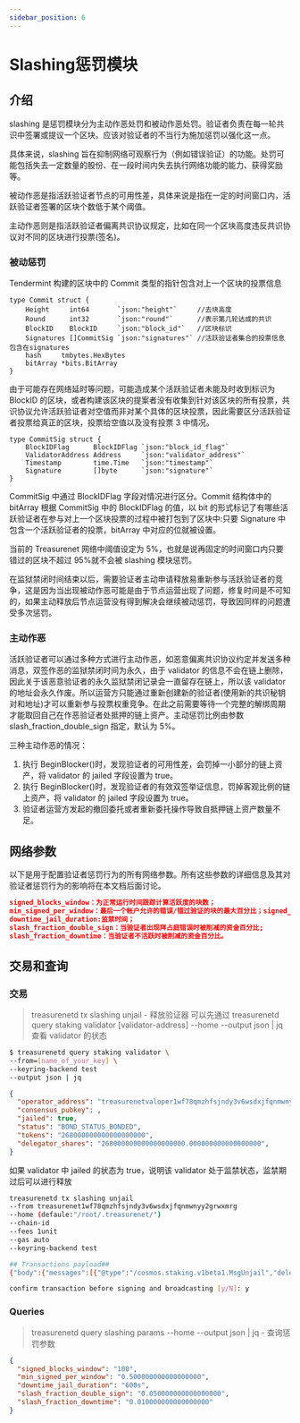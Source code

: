 ```yaml
---
sidebar_position: 6
---
```


# Slashing惩罚模块

## 介绍

slashing 是惩罚模块分为主动作恶处罚和被动作恶处罚。验证者负责在每一轮共识中签署或提议一个区块。应该对验证者的不当行为施加惩罚以强化这一点。

具体来说，slashing 旨在抑制网络可观察行为（例如错误验证）的功能。处罚可能包括失去一定数量的股份、在一段时间内失去执行网络功能的能力、获得奖励等。

被动作恶是指活跃验证者节点的可用性差，具体来说是指在一定的时间窗口内，活跃验证者签署的区块个数低于某个阈值。

主动作恶则是指活跃验证者偏离共识协议规定，比如在同一个区块高度违反共识协议对不同的区块进行投票(签名)。

### 被动惩罚

Tendermint 构建的区块中的 Commit 类型的指针包含对上一个区块的投票信息


```golang
type Commit struct {
	Height     int64       `json:"height"`     //去块高度
	Round      int32       `json:"round"`      //表示第几轮达成的共识
	BlockID    BlockID     `json:"block_id"`   //区块标识
	Signatures []CommitSig `json:"signatures"` //活跃验证者集合的投票信息包含在signatures
	hash     tmbytes.HexBytes
	bitArray *bits.BitArray
}
```

由于可能存在网络延时等问题，可能造成某个活跃验证者未能及时收到标识为 BlockID 的区块，或者构建该区块的提案者没有收集到针对该区块的所有投票，共识协议允许活跃验证者对空值而非对某个具体的区块投票，因此需要区分活跃验证者投票给真正的区块，投票给空值以及没有投票 3 中情况。


```golang
type CommitSig struct {
	BlockIDFlag      BlockIDFlag `json:"block_id_flag"`
	ValidatorAddress Address     `json:"validator_address"`
	Timestamp        time.Time   `json:"timestamp"`
	Signature        []byte      `json:"signature"`
}
```

CommitSig 中通过 BlockIDFlag 字段对情况进行区分。Commit 结构体中的 bitArray 根据 CommitSig 中的 BlockIDFlag 的值，以 bit 的形式标记了有哪些活跃验证者在参与对上一个区块投票的过程中被打包到了区块中:只要 Signature 中包含一个活跃验证者的投票，bitArray 中对应的位就被设置。

当前的 Treasurenet 网络中阈值设定为 5%，也就是说再固定的时间窗口内只要错过的区块不超过 95%就不会被 slashing 模块惩罚。

在监狱禁闭时间结束以后，需要验证者主动申请释放易重新参与活跃验证者的竞争，这是因为当出现被动作恶可能是由于节点运营出现了问题，修复时间是不可知的，如果主动释放后节点运营没有得到解决会继续被动惩罚，导致因同样的问题遭受多次惩罚。

### 主动作恶

活跃验证者可以通过多种方式进行主动作恶，如恶意偏离共识协议约定并发送多种消息，双签作恶的监狱禁闭时间为永久，由于 validator 的信息不会在链上删除，因此关于该恶意验证者的永久监狱禁闭记录会一直留存在链上，所以该 validator 的地址会永久作废。所以运营方只能通过重新创建新的验证者(使用新的共识秘钥对和地址)才可以重新参与投票权重竞争。在此之前需要等待一个完整的解绑周期才能取回自己在作恶验证者处抵押的链上资产。主动惩罚比例由参数 slash_fraction_double_sign 指定，默认为 5%。

三种主动作恶的情况：
1. 执行 BeginBlocker()时，发现验证者的可用性差，会罚掉一小部分的链上资产，将 validator 的 jailed 字段设置为 true。
2. 执行 BeginBlocker()时，发现验证者的有效双签举证信息，罚掉客观比例的链上资产，将 validator 的 jailed 字段设置为 true。
3. 验证者运营方发起的撤回委托或者重新委托操作导致自抵押链上资产数量不足。

## 网络参数

以下是用于配置验证者惩罚行为的所有网络参数。所有这些参数的详细信息及其对验证者惩罚行为的影响将在本文档后面讨论。

```json
signed_blocks_window：为正常运行时间跟踪计算活跃度的块数；
min_signed_per_window：最后一个帐户允许的错误/错过验证的块的最大百分比；signed_blocks_window在停用之前阻塞；
downtime_jail_duration:监禁时间；
slash_fraction_double_sign：当验证者出现拜占庭错误时被削减的资金百分比;
slash_fraction_downtime：当验证者不活跃时被削减的资金百分比。
```

## 交易和查询

### 交易

> treasurenetd tx slashing unjail - 释放验证器
> 可以先通过 treasurenetd query staking validator [validator-address] --home --output json | jq 查看 validator 的状态

```sh
$ treasurenetd query staking validator \
--from=[name_of_your_key] \
--keyring-backend test
--output json | jq
```

```json
{
  "operator_address": "treasurenetvaloper1wf78qmzhfsjndy3v6wsdxjfqnmwnyy2gzs46zq",
  "consensus_pubkey": ,
  "jailed": true,
  "status": "BOND_STATUS_BONDED",
  "tokens": "268000000000000000000",
  "delegator_shares": "268000000000000000000.000000000000000000",
}
```

如果 validator 中 jailed 的状态为 true，说明该 validator 处于监禁状态，监禁期过后可以进行释放

```sh
treasurenetd tx slashing unjail
--from treasurenet1wf78qmzhfsjndy3v6wsdxjfqnmwnyy2grwxmrg
--home (defaule:"/root/.treasurenet/")
--chain-id
--fees 1unit
--gas auto
--keyring-backend test

## Transactions payload##
{"body":{"messages":[{"@type":"/cosmos.staking.v1beta1.MsgUnjail","delegator_address":"treasurenet1wf78qmzhfsjndy3v6wsdxjfqnmwnyy2grwxmrg","validator_address":"treasurenetvaloper1wf78qmzhfsjndy3v6wsdxjfqnmwnyy2gzs46zq","amount":{"denom":"aunit","amount":"10000000000000000000"}}],"memo":"","timeout_height":"0","extension_options":[],"non_critical_extension_options":[]},"auth_info":{"signer_infos":[],"fee":{"amount":[{"denom":"aunit","amount":"1000000000000000000"}],"gas_limit":"214201","payer":"","granter":""}},"signatures":[]}

confirm transaction before signing and broadcasting [y/N]: y
```

### Queries
> treasurenetd query slashing params --home --output json | jq - 查询惩罚参数

```json
{
  "signed_blocks_window": "100",
  "min_signed_per_window": "0.500000000000000000",
  "downtime_jail_duration": "600s",
  "slash_fraction_double_sign": "0.050000000000000000",
  "slash_fraction_downtime": "0.010000000000000000"
}
```
